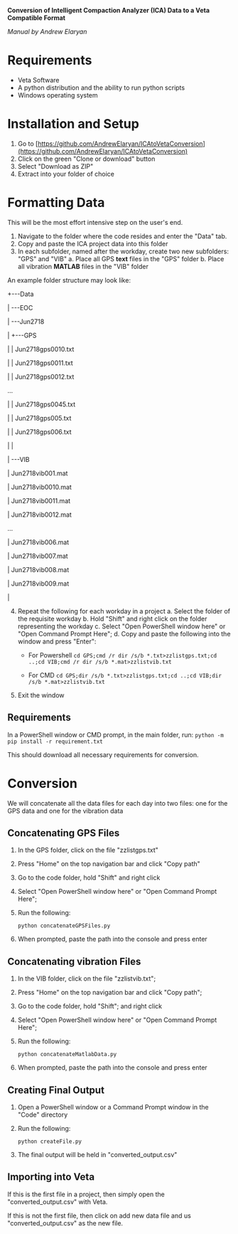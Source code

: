 <!---
---
title: "README.md"
author: "Andrew Elaryan"
date: "2/2/2020"
output:
  rmarkdown::html_vignette:
    toc: true
---
-->

**Conversion of Intelligent Compaction Analyzer (ICA) Data to a Veta Compatible Format**

*Manual by Andrew Elaryan*

# Requirements

- Veta Software
- A python distribution and the ability to run python scripts
- Windows operating system


# Installation and Setup

1. Go to [https://github.com/AndrewElaryan/ICAtoVetaConversion](https://github.com/AndrewElaryan/ICAtoVetaConversion)
2. Click on the green &quot;Clone or download&quot; button
3. Select "Download as ZIP"
4. Extract into your folder of choice

# Formatting Data

This will be the most effort intensive step on the user's end.

1. Navigate to the folder where the code resides and enter the "Data" tab.
2. Copy and paste the ICA project data into this folder
3. In each subfolder, named after the workday, create two new subfolders: "GPS" and "VIB"
  a. Place all GPS **text** files in the "GPS" folder
  b. Place all vibration **MATLAB** files in the "VIB" folder

An example folder structure may look like:

+---Data

|   \---EOC

|       \---Jun2718

|           +---GPS

|           |       Jun2718gps0010.txt

|           |       Jun2718gps0011.txt

|           |       Jun2718gps0012.txt

…

|           |       Jun2718gps0045.txt

|           |       Jun2718gps005.txt

|           |       Jun2718gps006.txt

|           |

|           \---VIB

|                   Jun2718vib001.mat

|                   Jun2718vib0010.mat

|                   Jun2718vib0011.mat

|                   Jun2718vib0012.mat

…

|                   Jun2718vib006.mat

|                   Jun2718vib007.mat

|                   Jun2718vib008.mat

|                   Jun2718vib009.mat

|



4. Repeat the following for each workday in a project
  a. Select the folder of the requisite workday
  b. Hold "Shift" and right click on the folder representing the workday
  c. Select "Open PowerShell window here" or "Open Command Prompt Here";
  d. Copy and paste the following into the window and press "Enter":
    
    - For Powershell
    `cd GPS;cmd /r dir /s/b *.txt>zzlistgps.txt;cd ..;cd VIB;cmd /r dir /s/b *.mat>zzlistvib.txt`
    
    - For CMD
    `cd GPS;dir /s/b *.txt>zzlistgps.txt;cd ..;cd VIB;dir /s/b *.mat>zzlistvib.txt`

5. Exit the window

## Requirements

In a PowerShell window or CMD prompt, in the main folder, run:
`python -m pip install -r requirement.txt`

This should download all necessary requirements for conversion.

# Conversion

We will concatenate all the data files for each day into two files: one for the GPS data and one for the vibration data

## Concatenating GPS Files

1. In the GPS folder, click on the file "zzlistgps.txt"
2. Press "Home" on the top navigation bar and click "Copy path"
3. Go to the code folder, hold "Shift" and right click
4. Select "Open PowerShell window here" or "Open Command Prompt Here";
5. Run the following:

    `python concatenateGPSFiles.py`

6. When prompted, paste the path into the console and press enter



## Concatenating vibration Files

1. In the VIB folder, click on the file "zzlistvib.txt";
2. Press "Home" on the top navigation bar and click "Copy path";
3. Go to the code folder, hold "Shift"; and right click
4. Select "Open PowerShell window here" or "Open Command Prompt Here";
5. Run the following:

    `python concatenateMatlabData.py`

6. When prompted, paste the path into the console and press enter

## Creating Final Output

1. Open a PowerShell window or a Command Prompt window in the &quot;Code&quot; directory
2. Run the following:

    `python createFile.py`

1. The final output will be held in "converted_output.csv"

## Importing into Veta

If this is the first file in a project, then simply open the "converted_output.csv" with Veta.

If this is not the first file, then click on add new data file and us "converted_output.csv" as the new file.
